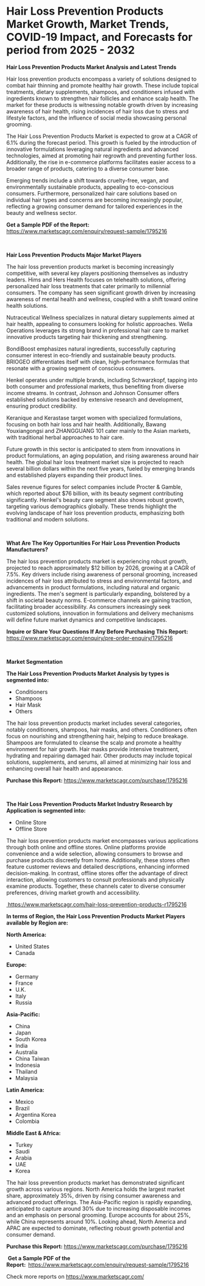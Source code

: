 <p><h1>Hair Loss Prevention Products Market Growth, Market Trends, COVID-19 Impact, and Forecasts for period from 2025 - 2032</h1></p><p><strong>Hair Loss Prevention Products Market Analysis and Latest Trends</strong></p>
<p><p>Hair loss prevention products encompass a variety of solutions designed to combat hair thinning and promote healthy hair growth. These include topical treatments, dietary supplements, shampoos, and conditioners infused with ingredients known to strengthen hair follicles and enhance scalp health. The market for these products is witnessing notable growth driven by increasing awareness of hair health, rising incidences of hair loss due to stress and lifestyle factors, and the influence of social media showcasing personal grooming.</p><p>The Hair Loss Prevention Products Market is expected to grow at a CAGR of 6.1% during the forecast period. This growth is fueled by the introduction of innovative formulations leveraging natural ingredients and advanced technologies, aimed at promoting hair regrowth and preventing further loss. Additionally, the rise in e-commerce platforms facilitates easier access to a broader range of products, catering to a diverse consumer base. </p><p>Emerging trends include a shift towards cruelty-free, vegan, and environmentally sustainable products, appealing to eco-conscious consumers. Furthermore, personalized hair care solutions based on individual hair types and concerns are becoming increasingly popular, reflecting a growing consumer demand for tailored experiences in the beauty and wellness sector.</p></p>
<p><strong>Get a Sample PDF of the Report:&nbsp;</strong> <a href="https://www.marketscagr.com/enquiry/request-sample/1795216?utm_campaign=2316&utm_medium=2&utm_source=Github&utm_content=ia&utm_term=07022025&utm_id=hair-loss-prevention-products">https://www.marketscagr.com/enquiry/request-sample/1795216</a></p>
<p>&nbsp;</p>
<p><strong>Hair Loss Prevention Products Major Market Players</strong></p>
<p><p>The hair loss prevention products market is becoming increasingly competitive, with several key players positioning themselves as industry leaders. Hims and Hers Health focuses on telehealth solutions, offering personalized hair loss treatments that cater primarily to millennial consumers. The company has seen significant growth driven by increasing awareness of mental health and wellness, coupled with a shift toward online health solutions. </p><p>Nutraceutical Wellness specializes in natural dietary supplements aimed at hair health, appealing to consumers looking for holistic approaches. Wella Operations leverages its strong brand in professional hair care to market innovative products targeting hair thickening and strengthening.</p><p>BondiBoost emphasizes natural ingredients, successfully capturing consumer interest in eco-friendly and sustainable beauty products. BRIOGEO differentiates itself with clean, high-performance formulas that resonate with a growing segment of conscious consumers.</p><p>Henkel operates under multiple brands, including Schwarzkopf, tapping into both consumer and professional markets, thus benefiting from diverse income streams. In contrast, Johnson and Johnson Consumer offers established solutions backed by extensive research and development, ensuring product credibility.</p><p>Keranique and Kerastase target women with specialized formulations, focusing on both hair loss and hair health. Additionally, Bawang Youxiangongsi and ZHANGGUANG 101 cater mainly to the Asian markets, with traditional herbal approaches to hair care.</p><p>Future growth in this sector is anticipated to stem from innovations in product formulations, an aging population, and rising awareness around hair health. The global hair loss treatment market size is projected to reach several billion dollars within the next five years, fueled by emerging brands and established players expanding their product lines.</p><p>Sales revenue figures for select companies include Procter & Gamble, which reported about $76 billion, with its beauty segment contributing significantly. Henkel's beauty care segment also shows robust growth, targeting various demographics globally. These trends highlight the evolving landscape of hair loss prevention products, emphasizing both traditional and modern solutions.</p></p>
<p>&nbsp;</p>
<p><strong>What Are The Key Opportunities For Hair Loss Prevention Products Manufacturers?</strong></p>
<p><p>The hair loss prevention products market is experiencing robust growth, projected to reach approximately $12 billion by 2026, growing at a CAGR of 7.5%. Key drivers include rising awareness of personal grooming, increased incidences of hair loss attributed to stress and environmental factors, and advancements in product formulations, including natural and organic ingredients. The men's segment is particularly expanding, bolstered by a shift in societal beauty norms. E-commerce channels are gaining traction, facilitating broader accessibility. As consumers increasingly seek customized solutions, innovation in formulations and delivery mechanisms will define future market dynamics and competitive landscapes.</p></p>
<p><strong>Inquire or Share Your Questions If Any Before Purchasing This Report:</strong> <a href="https://www.marketscagr.com/enquiry/pre-order-enquiry/1795216?utm_campaign=2316&utm_medium=2&utm_source=Github&utm_content=ia&utm_term=07022025&utm_id=hair-loss-prevention-products">https://www.marketscagr.com/enquiry/pre-order-enquiry/1795216</a></p>
<p>&nbsp;</p>
<p><strong>Market Segmentation</strong></p>
<p><strong>The Hair Loss Prevention Products Market Analysis by types is segmented into:</strong></p>
<p><ul><li>Conditioners</li><li>Shampoos</li><li>Hair Mask</li><li>Others</li></ul></p>
<p><p>The hair loss prevention products market includes several categories, notably conditioners, shampoos, hair masks, and others. Conditioners often focus on nourishing and strengthening hair, helping to reduce breakage. Shampoos are formulated to cleanse the scalp and promote a healthy environment for hair growth. Hair masks provide intensive treatment, hydrating and repairing damaged hair. Other products may include topical solutions, supplements, and serums, all aimed at minimizing hair loss and enhancing overall hair health and appearance.</p></p>
<p><strong>Purchase this Report:&nbsp;</strong><a href="https://www.marketscagr.com/purchase/1795216?utm_campaign=2316&utm_medium=2&utm_source=Github&utm_content=ia&utm_term=07022025&utm_id=hair-loss-prevention-products">https://www.marketscagr.com/purchase/1795216</a></p>
<p>&nbsp;</p>
<p><strong>The Hair Loss Prevention Products Market Industry Research by Application is segmented into:</strong></p>
<p><ul><li>Online Store</li><li>Offline Store</li></ul></p>
<p><p>The hair loss prevention products market encompasses various applications through both online and offline stores. Online platforms provide convenience and a wide selection, allowing consumers to browse and purchase products discreetly from home. Additionally, these stores often feature customer reviews and detailed descriptions, enhancing informed decision-making. In contrast, offline stores offer the advantage of direct interaction, allowing customers to consult professionals and physically examine products. Together, these channels cater to diverse consumer preferences, driving market growth and accessibility.</p></p>
<p><a href="https://www.marketscagr.com/hair-loss-prevention-products-r1795216?utm_campaign=2316&utm_medium=2&utm_source=Github&utm_content=ia&utm_term=07022025&utm_id=hair-loss-prevention-products">&nbsp;https://www.marketscagr.com/hair-loss-prevention-products-r1795216</a></p>
<p><strong>In terms of Region, the Hair Loss Prevention Products Market Players available by Region are:</strong></p>
<p>
    <p> <strong> North America: </strong>
        <ul>
            <li>United States</li>
            <li>Canada</li>
        </ul>
        </p> 
    <p> <strong> Europe: </strong>
        <ul>
            <li>Germany</li>
            <li>France</li>
            <li>U.K.</li>
            <li>Italy</li>
            <li>Russia</li>
        </ul>
        </p> 
    <p> <strong> Asia-Pacific: </strong>
        <ul>
            <li>China</li>
            <li>Japan</li>
            <li>South Korea</li>
            <li>India</li>
            <li>Australia</li>
            <li>China Taiwan</li>
            <li>Indonesia</li>
            <li>Thailand</li>
            <li>Malaysia</li>
        </ul>
        </p> 
    <p> <strong> Latin America: </strong>
        <ul>
            <li>Mexico</li>
            <li>Brazil</li>
            <li>Argentina Korea</li>
            <li>Colombia</li>
        </ul>
        </p> 
    <p> <strong> Middle East & Africa: </strong>
        <ul>
            <li>Turkey</li>
            <li>Saudi</li>
            <li>Arabia</li>
            <li>UAE</li>
            <li>Korea</li>
        </ul>
    </p>
    </p>
<p><p>The hair loss prevention products market has demonstrated significant growth across various regions. North America holds the largest market share, approximately 35%, driven by rising consumer awareness and advanced product offerings. The Asia-Pacific region is rapidly expanding, anticipated to capture around 30% due to increasing disposable incomes and an emphasis on personal grooming. Europe accounts for about 25%, while China represents around 10%. Looking ahead, North America and APAC are expected to dominate, reflecting robust growth potential and consumer demand.</p></p>
<p><strong>Purchase this Report: </strong><a href="https://www.marketscagr.com/purchase/1795216?utm_campaign=2316&utm_medium=2&utm_source=Github&utm_content=ia&utm_term=07022025&utm_id=hair-loss-prevention-products">https://www.marketscagr.com/purchase/1795216</a></p>
<p>&nbsp;<strong>Get a Sample PDF of the Report:&nbsp;&nbsp;</strong><a href="https://www.marketscagr.com/enquiry/request-sample/1795216?utm_campaign=2316&utm_medium=2&utm_source=Github&utm_content=ia&utm_term=07022025&utm_id=hair-loss-prevention-products">https://www.marketscagr.com/enquiry/request-sample/1795216</a></p>
<p><strong></strong></p>
<p>Check more reports on <a href="https://www.marketscagr.com/?utm_campaign=2316&utm_medium=2&utm_source=Github&utm_content=ia&utm_term=07022025&utm_id=hair-loss-prevention-products">https://www.marketscagr.com/</a></p>